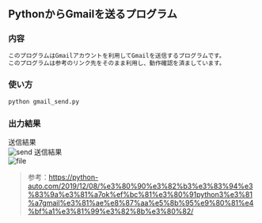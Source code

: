 ## PythonからGmailを送るプログラム
### 内容
```md
このプログラムはGmailアカウントを利用してGmailを送信するプログラムです。
このプログラムは参考のリンク先をそのまま利用し、動作確認を済ましています。
```
### 使い方
```md
python gmail_send.py
```
### 出力結果
送信結果  
![send](GmailSend/send_result.png)
送信結果  
![file](GmailSend/file.png)

> 参考：https://python-auto.com/2019/12/08/%e3%80%90%e3%82%b3%e3%83%94%e3%83%9a%e3%81%a7ok%ef%bc%81%e3%80%91python3%e3%81%a7gmail%e3%81%ae%e8%87%aa%e5%8b%95%e9%80%81%e4%bf%a1%e3%81%99%e3%82%8b%e3%80%82/
